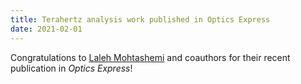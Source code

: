 ```yaml
---
title: Terahertz analysis work published in Optics Express
date: 2021-02-01
---
```


Congratulations to [Laleh Mohtashemi](/author/laleh-mohtashemi) and coauthors
for their recent publication in *Optics Express*!

<!--more-->
